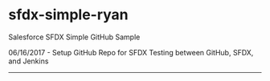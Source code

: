 # sfdx-simple-ryan
Salesforce SFDX Simple GitHub Sample

06/16/2017 - Setup GitHub Repo for SFDX Testing between GitHub, SFDX, and Jenkins



--------------------------------------------------------------------------------
